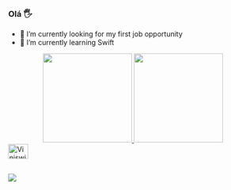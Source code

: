 ### Olá 🖐️

- 🔭 I’m currently looking for my first job opportunity
- 🌱 I’m currently learning Swift

<div align="center">
  <a href="https://github.com/ViniciusLuca">
  <img height="180em" src="https://github-readme-stats.vercel.app/api?username=ViniciusLuca&show_icons=true&theme=dark&include_all_commits=true&count_private=true"/>
  <img height="180em" src="https://github-readme-stats.vercel.app/api/top-langs/?username=ViniciusLuca&layout=compact&langs_count=7&theme=dark"/>
</div>
  
<div>
  <img align="center" alt="Viniswift" height="30" width="40" src="https://cdn.jsdelivr.net/gh/devicons/devicon/icons/swift/swift-original.svg">
  </div>
  
  ##
  
<div>
    <a href="https://www.linkedin.com/in/vinicius-de-luca-849524232/" target="_blank"><img src="https://img.shields.io/badge/-LinkedIn-%230077B5?style=for-the-badge&logo=linkedin&logoColor=white" target="_blank"></a> 
</div>
